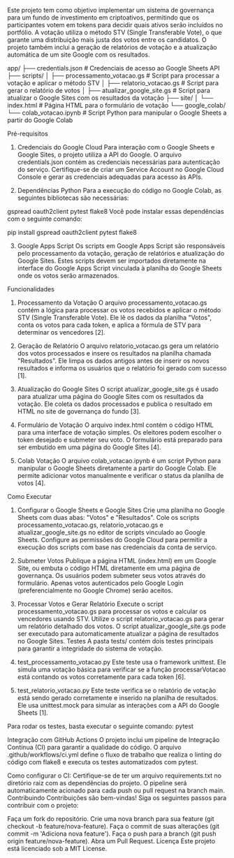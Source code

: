 
Este projeto tem como objetivo implementar um sistema de governança para um fundo de investimento em criptoativos, permitindo que os participantes votem em tokens para decidir quais ativos serão incluídos no portfólio. A votação utiliza o método STV (Single Transferable Vote), o que garante uma distribuição mais justa dos votos entre os candidatos. O projeto também inclui a geração de relatórios de votação e a atualização automática de um site Google com os resultados.

app/
├── credentials.json # Credenciais de acesso ao Google Sheets API
├── scripts/
│ ├── processamento_votacao.gs # Script para processar a votação e aplicar o método STV
│ ├── relatorio_votacao.gs # Script para gerar o relatório de votos
│ ├── atualizar_google_site.gs # Script para atualizar o Google Sites com os resultados da votação
├── site/
│ └── index.html # Página HTML para o formulário de votação
└── google_colab/
 └── colab_votacao.ipynb # Script Python para manipular o Google Sheets a partir do Google Colab

Pré-requisitos

1. Credenciais do Google Cloud
  Para interação com o Google Sheets e Google Sites, o projeto utiliza a API do Google. O arquivo credentials.json contém as credenciais necessárias para autenticação do serviço. Certifique-se de criar um Service Account no Google Cloud Console e gerar as credenciais adequadas para acesso às APIs.
  
2. Dependências Python
  Para a execução do código no Google Colab, as seguintes bibliotecas são necessárias:
  

gspread
oauth2client
pytest
flake8
Você pode instalar essas dependências com o seguinte comando:

pip install gspread oauth2client pytest flake8

3. Google Apps Script
Os scripts em Google Apps Script são responsáveis pelo processamento da votação, geração de relatórios e atualização do Google Sites. Estes scripts devem ser importados diretamente na interface do Google Apps Script vinculada à planilha do Google Sheets onde os votos serão armazenados.

Funcionalidades

1. Processamento da Votação
  O arquivo processamento_votacao.gs contém a lógica para processar os votos recebidos e aplicar o método STV (Single Transferable Vote). Ele lê os dados da planilha "Votos", conta os votos para cada token, e aplica a fórmula de STV para determinar os vencedores [2].
  
2. Geração de Relatório
  O arquivo relatorio_votacao.gs gera um relatório dos votos processados e insere os resultados na planilha chamada "Resultados". Ele limpa os dados antigos antes de inserir os novos resultados e informa os usuários que o relatório foi gerado com sucesso [1].
  
3. Atualização do Google Sites
  O script atualizar_google_site.gs é usado para atualizar uma página do Google Sites com os resultados da votação. Ele coleta os dados processados e publica o resultado em HTML no site de governança do fundo [3].
  
4. Formulário de Votação
  O arquivo index.html contém o código HTML para uma interface de votação simples. Os eleitores podem escolher o token desejado e submeter seu voto. O formulário está preparado para ser embutido em uma página do Google Sites [4].
  
5. Colab Votação
  O arquivo colab_votacao.ipynb é um script Python para manipular o Google Sheets diretamente a partir do Google Colab. Ele permite adicionar votos manualmente e verificar o status da planilha de votos [4].
  

Como Executar

1. Configurar o Google Sheets e Google Sites
  Crie uma planilha no Google Sheets com duas abas: "Votos" e "Resultados".
  Cole os scripts processamento_votacao.gs, relatorio_votacao.gs e atualizar_google_site.gs no editor de scripts vinculado ao Google Sheets.
  Configure as permissões do Google Cloud para permitir a execução dos scripts com base nas credenciais da conta de serviço.
  
2. Submeter Votos
  Publique a página HTML (index.html) em um Google Site, ou embuta o código HTML diretamente em uma página de governança.
  Os usuários podem submeter seus votos através do formulário. Apenas votos autenticados pelo Google Login (preferencialmente no Google Chrome) serão aceitos.
  
3. Processar Votos e Gerar Relatório
  Execute o script processamento_votacao.gs para processar os votos e calcular os vencedores usando STV.
  Utilize o script relatorio_votacao.gs para gerar um relatório detalhado dos votos.
  O script atualizar_google_site.gs pode ser executado para automaticamente atualizar a página de resultados no Google Sites.
  Testes
  A pasta tests/ contém dois testes principais para garantir a integridade do sistema de votação.
  
4. test_processamento_votacao.py
  Este teste usa o framework unittest. Ele simula uma votação básica para verificar se a função processarVotacao está contando os votos corretamente para cada token [6].
  
5. test_relatorio_votacao.py
  Este teste verifica se o relatório de votação está sendo gerado corretamente e inserido na planilha de resultados. Ele usa unittest.mock para simular as interações com a API do Google Sheets [1].
  

Para rodar os testes, basta executar o seguinte comando:
pytest

Integração com GitHub Actions
O projeto inclui um pipeline de Integração Contínua (CI) para garantir a qualidade do código. O arquivo .github/workflows/ci.yml define o fluxo de trabalho que realiza o linting do código com flake8 e executa os testes automatizados com pytest.

Como configurar o CI:
Certifique-se de ter um arquivo requirements.txt no diretório raiz com as dependências do projeto.
O pipeline será automaticamente acionado para cada push ou pull request na branch main.
Contribuindo
Contribuições são bem-vindas! Siga os seguintes passos para contribuir com o projeto:

Faça um fork do repositório.
Crie uma nova branch para sua feature (git checkout -b feature/nova-feature).
Faça o commit de suas alterações (git commit -m 'Adiciona nova feature').
Faça o push para a branch (git push origin feature/nova-feature).
Abra um Pull Request.
Licença
Este projeto está licenciado sob a MIT License.
